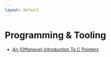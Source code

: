 ```yaml
---
layout: default
---
```


# Programming & Tooling

- <a href="./">An (Offensive) Introduction To C Pointers</a>
